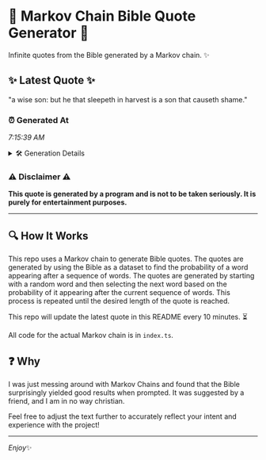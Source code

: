 # 📖 Markov Chain Bible Quote Generator 📖

Infinite quotes from the Bible generated by a Markov chain. ✨

## ✨ Latest Quote ✨
"a wise son: but he that sleepeth in harvest is a son that causeth shame."

### ⏰ Generated At
*7:15:39 AM*

<details>
    <summary>🛠️ Generation Details</summary>
    <p>
        <strong>🌱 Seed:</strong> a<br>
        <strong>🔄 Iterations:</strong> 14<br>
        <strong>📜 Context History:</strong><br>[ a ]: wise<br>[ a, wise ]: son:<br>[ a, wise, son: ]: but<br>[ a, wise, son:, but ]: he<br>[ a, wise, son:, but, he ]: that<br>[ a, wise, son:, but, he, that ]: sleepeth<br>[ wise, son:, but, he, that, sleepeth ]: in<br>[ son:, but, he, that, sleepeth, in ]: harvest<br>[ but, he, that, sleepeth, in, harvest ]: is<br>[ he, that, sleepeth, in, harvest, is ]: a<br>[ that, sleepeth, in, harvest, is, a ]: son<br>[ sleepeth, in, harvest, is, a, son ]: that<br>[ in, harvest, is, a, son, that ]: causeth<br>[ harvest, is, a, son, that, causeth ]: shame.<br>
    </p>
</details>

### ⚠️ Disclaimer ⚠️
**This quote is generated by a program and is not to be taken seriously. It is purely for entertainment purposes.**

---

## 🔍 How It Works

This repo uses a Markov chain to generate Bible quotes. The quotes are generated by using the Bible as a dataset to find the probability of a word appearing after a sequence of words. The quotes are generated by starting with a random word and then selecting the next word based on the probability of it appearing after the current sequence of words. This process is repeated until the desired length of the quote is reached.

This repo will update the latest quote in this README every 10 minutes. ⏳

All code for the actual Markov chain is in `index.ts`.

## ❓ Why

I was just messing around with Markov Chains and found that the Bible surprisingly yielded good results when prompted. 
It was suggested by a friend, and I am in no way christian.

Feel free to adjust the text further to accurately reflect your intent and experience with the project!

---

*Enjoy*✨

